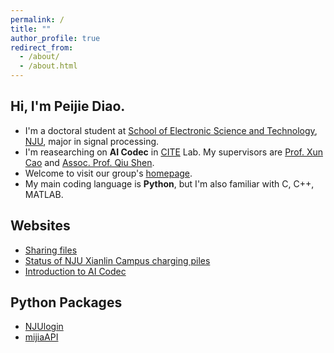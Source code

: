 ```yaml
---
permalink: /
title: ""
author_profile: true
redirect_from:
  - /about/
  - /about.html
---
```


## Hi, I'm Peijie Diao.

- I'm a doctoral student at [School of Electronic Science and Technology](https://ese.nju.edu.cn/), [NJU](https://www.nju.edu.cn/), major in signal processing.
- I'm reasearching on **AI Codec** in [CITE](https://cite.nju.edu.cn/) Lab. My supervisors are [Prof. Xun Cao](https://cite.nju.edu.cn/People/Faculty/20190621/i5054.html) and [Assoc. Prof. Qiu Shen](https://shenqiu.njucite.cn/).
- Welcome to visit our group's [homepage](https://shenqiu.njucite.cn/AIC/).
- My main coding language is **Python**, but I'm also familiar with C, C++, MATLAB.

## Websites

- [Sharing files](https://alist.do1e.cn)
- [Status of NJU Xianlin Campus charging piles](https://www.do1e.cn/charge.html)
- [Introduction to AI Codec](https://do1e.notion.site/AI-Codec-5833076b1970436fade9e8684655b15a)

## Python Packages

- [NJUlogin](https://pypi.org/project/NJUlogin/)
- [mijiaAPI](https://pypi.org/project/mijiaAPI/)
